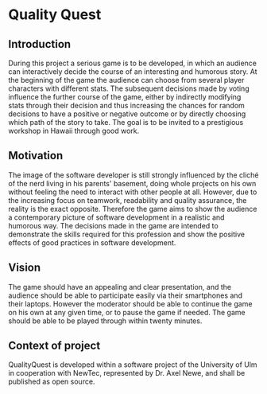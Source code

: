 # Quality Quest

## Introduction
During this project a serious game is to be developed, in which an audience can interactively decide the course of an interesting and humorous story. At the beginning of the game the audience can choose from several player characters with different stats. The subsequent decisions made by voting influence the further course of the game, either by indirectly modifying stats through their decision and thus increasing the chances for random decisions to have a positive or negative outcome or by directly choosing which path of the story to take. The goal is to be invited to a prestigious workshop in Hawaii through good work.

## Motivation
The image of the software developer is still strongly influenced by the cliché of the nerd living in his parents' basement, doing whole projects on his own without feeling the need to interact with other people at all. However, due to the increasing focus on teamwork, readability and quality assurance, the reality is the exact opposite. Therefore the game aims to show the audience a contemporary picture of software development in a realistic and 
humorous way. The decisions made in the game are intended to demonstrate the skills required for this profession and show the positive effects of good practices in software development. 

## Vision
The game should have an appealing and clear presentation, and the audience should be able to participate easily via their smartphones and their laptops. However the moderator should be able to continue the game on his own at any given time, or to pause the game if needed. The game should be able to be played through within twenty minutes.

## Context of project
QualityQuest is developed within a software project of the University of Ulm in cooperation with NewTec, represented by Dr. Axel Newe, and shall be published as open source.
